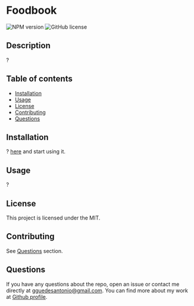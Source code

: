 # Foodbook

  ![NPM version](https://img.shields.io/badge/npm-6.14.7-green)
![GitHub license](https://img.shields.io/badge/License-MIT-blue.svg)

  ## Description
  ?
  ## Table of contents
  
  * [Installation](#installation)
  * [Usage](#usage)
  * [License](#license)
  * [Contributing](#contributing)
  * [Questions](#questions)


  ## Installation

? [here]() and start using it.


  ## Usage
  ?
  ## License
  This project is licensed under the MIT.

  ## Contributing
  See [Questions](#Questions) section.

  ## Questions
  If you have any questions about the repo, open an issue or contact me directly at gguedesantonio@gmail.com. 
  You can find more about my work at [Github profile](https://github.com/guedesantonio). 
